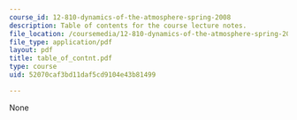 ```yaml
---
course_id: 12-810-dynamics-of-the-atmosphere-spring-2008
description: Table of contents for the course lecture notes.
file_location: /coursemedia/12-810-dynamics-of-the-atmosphere-spring-2008/52070caf3bd11daf5cd9104e43b81499_table_of_contnt.pdf
file_type: application/pdf
layout: pdf
title: table_of_contnt.pdf
type: course
uid: 52070caf3bd11daf5cd9104e43b81499

---
```

None